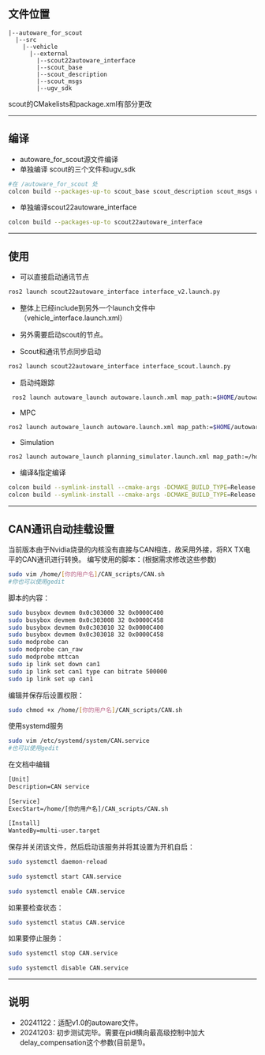 ## 文件位置
```
|--autoware_for_scout
  |--src
    |--vehicle
      |--external
        |--scout22autoware_interface
        |--scout_base
        |--scout_description
        |--scout_msgs
        |--ugv_sdk
```
scout的CMakelists和package.xml有部分更改
***
## 编译
- autoware_for_scout源文件编译
- 单独编译 scout的三个文件和ugv_sdk
```bash
#在 /autoware_for_scout 处
colcon build --packages-up-to scout_base scout_description scout_msgs ugv_sdk
```
- 单独编译scout22autoware_interface
```bash
colcon build --packages-up-to scout22autoware_interface
```
***
## 使用
- 可以直接启动通讯节点
```bash 
ros2 launch scout22autoware_interface interface_v2.launch.py
```

- 整体上已经include到另外一个launch文件中（vehicle_interface.launch.xml）
- 另外需要启动scout的节点。

- Scout和通讯节点同步启动
```bash
ros2 launch scout22autoware_interface interface_scout.launch.py
```

- 启动纯跟踪
```bash
 ros2 launch autoware_launch autoware.launch.xml map_path:=$HOME/autoware_map_test vehicle_model:=scout_vehicle sensor_model:=scout_sensor_kit lateral_controller_mode:=pure_pursuit
```
- MPC
```bash
ros2 launch autoware_launch autoware.launch.xml map_path:=$HOME/autoware_map_test vehicle_model:=scout_vehicle sensor_model:=scout_sensor_kit lateral_controller_mode:=mpc
```
- Simulation
```bash
ros2 launch autoware_launch planning_simulator.launch.xml map_path:=/home/lhl/autoware_map_test vehicle_model:=scout_vehicle sensor_model:=scout_sensor_kit lateral_controller_mode:=mpc
```

- 编译&指定编译
```bash
colcon build --symlink-install --cmake-args -DCMAKE_BUILD_TYPE=Release
colcon build --symlink-install --cmake-args -DCMAKE_BUILD_TYPE=Release --packages-select scout22autoware_interface
```
***
## CAN通讯自动挂载设置
当前版本由于Nvidia烧录的内核没有直接与CAN相连，故采用外接，将RX TX电平的CAN通讯进行转换。
编写使用的脚本：(根据需求修改这些参数)
```bash
sudo vim /home/[你的用户名]/CAN_scripts/CAN.sh
#你也可以使用gedit
```
脚本的内容：
```bash
sudo busybox devmem 0x0c303000 32 0x0000C400
sudo busybox devmem 0x0c303008 32 0x0000C458
sudo busybox devmem 0x0c303010 32 0x0000C400
sudo busybox devmem 0x0c303018 32 0x0000C458
sudo modprobe can
sudo modprobe can_raw
sudo modprobe mttcan
sudo ip link set down can1
sudo ip link set can1 type can bitrate 500000
sudo ip link set up can1
```
编辑并保存后设置权限：
```bash
sudo chmod +x /home/[你的用户名]/CAN_scripts/CAN.sh
```
使用systemd服务
```bash
sudo vim /etc/systemd/system/CAN.service
#也可以使用gedit
```

在文档中编辑
```txt
[Unit]
Description=CAN service
 
[Service]
ExecStart=/home/[你的用户名]/CAN_scripts/CAN.sh
 
[Install]
WantedBy=multi-user.target
```

保存并关闭该文件，然后启动该服务并将其设置为开机自启：
```bash
sudo systemctl daemon-reload
 
sudo systemctl start CAN.service
 
sudo systemctl enable CAN.service
```

如果要检查状态：
```bash
sudo systemctl status CAN.service
```

如果要停止服务：
```bash
sudo systemctl stop CAN.service
 
sudo systemctl disable CAN.service
```
***
## 说明
 - 20241122：适配v1.0的autoware文件。
 - 20241203: 初步测试完毕。需要在pid横向最高级控制中加大delay_compensation这个参数(目前是1)。
